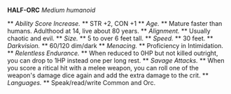 __**HALF-ORC**__
*Medium humanoid*

** *Ability Score Increase.* ** STR +2, CON +1
** *Age.* ** Mature faster than humans. Adulthood at 14, live about 80 years.
** *Alignment.* ** Usually chaotic and evil.
** *Size.* ** 5 to over 6 feet tall.
** *Speed.* ** 30 feet.
** *Darkvision.* ** 60/120 dim/dark
** *Menacing.* ** Proficiency in Intimidation.
** *Relentless Endurance.* ** When reduced to 0HP but not killed outright, you can drop to 1HP instead one per long rest.
** *Savage Attacks.* ** When you score a ritical hit with a melee weapon, you can roll one of the weapon's damage dice again and add the extra damage to the crit.
** *Languages.* ** Speak/read/write Common and Orc. 